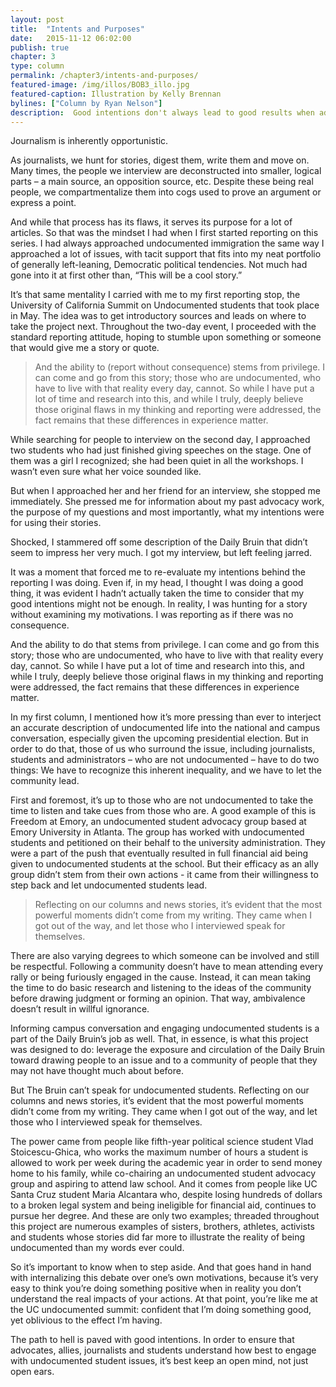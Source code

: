 ```yaml
---
layout: post
title:  "Intents and Purposes"
date:   2015-11-12 06:02:00
publish: true
chapter: 3
type: column
permalink: /chapter3/intents-and-purposes/
featured-image: /img/illos/BOB3_illo.jpg
featured-caption: Illustration by Kelly Brennan
bylines: ["Column by Ryan Nelson"]
description:  Good intentions don't always lead to good results when advocacy is involved, argues Columnist Ryan Nelson.
---
```


Journalism is inherently opportunistic.

As journalists, we hunt for stories, digest them, write them and move on. Many times, the people we interview are deconstructed into smaller, logical parts – a main source, an opposition source, etc. Despite these being real people, we compartmentalize them into cogs used to prove an argument or express a point.

And while that process has its flaws, it serves its purpose for a lot of articles. So that was the mindset I had when I first started reporting on this series. I had always approached undocumented immigration the same way I approached a lot of issues, with tacit support that fits into my neat portfolio of generally left-leaning, Democratic political tendencies. Not much had gone into it at first other than, “This will be a cool story.”

It’s that same mentality I carried with me to my first reporting stop, the University of California Summit on Undocumented students that took place in May. The idea was to get introductory sources and leads on where to take the project next. Throughout the two-day event, I proceeded with the standard reporting attitude, hoping to stumble upon something or someone that would give me a story or quote.

>And the ability to (report without consequence) stems from privilege. I can come and go from this story; those who are undocumented, who have to live with that reality every day, cannot. So while I have put a lot of time and research into this, and while I truly, deeply believe those original flaws in my thinking and reporting were addressed, the fact remains that these differences in experience matter.

While searching for people to interview on the second day, I approached two students who had just finished giving speeches on the stage. One of them was a girl I recognized; she had been quiet in all the workshops. I wasn’t even sure what her voice sounded like.

But when I approached her and her friend for an interview, she stopped me immediately. She pressed me for information about my past advocacy work, the purpose of my questions and most importantly, what my intentions were for using their stories.

Shocked, I stammered off some description of the Daily Bruin that didn’t seem to impress her very much. I got my interview, but left feeling jarred.

It was a moment that forced me to re-evaluate my intentions behind the reporting I was doing. Even if, in my head, I thought I was doing a good thing, it was evident I hadn’t actually taken the time to consider that my good intentions might not be enough. In reality, I was hunting for a story without examining my motivations. I was reporting as if there was no consequence.

And the ability to do that stems from privilege. I can come and go from this story; those who are undocumented, who have to live with that reality every day, cannot. So while I have put a lot of time and research into this, and while I truly, deeply believe those original flaws in my thinking and reporting were addressed, the fact remains that these differences in experience matter.

In my first column, I mentioned how it’s more pressing than ever to interject an accurate description of undocumented life into the national and campus conversation, especially given the upcoming presidential election. But in order to do that, those of us who surround the issue, including journalists, students and administrators – who are not undocumented – have to do two things: We have to recognize this inherent inequality, and we have to let the community lead.  

First and foremost, it’s up to those who are not undocumented to take the time to listen and take cues from those who are. A good example of this is Freedom at Emory, an undocumented student advocacy group based at Emory University in Atlanta. The group has worked with undocumented students and petitioned on their behalf to the university administration. They were a part of the push that eventually resulted in full financial aid being given to undocumented students at the school. But their efficacy as an ally group didn’t stem from their own actions - it came from their willingness to step back and let undocumented students lead. 

>Reflecting on our columns and news stories, it’s evident that the most powerful moments didn’t come from my writing. They came when I got out of the way, and let those who I interviewed speak for themselves.

There are also varying degrees to which someone can be involved and still be respectful. Following a community doesn’t have to mean attending every rally or being furiously engaged in the cause. Instead, it can mean taking the time to do basic research and listening to the ideas of the community before drawing judgment or forming an opinion. That way, ambivalence doesn’t result in willful ignorance.

Informing campus conversation and engaging undocumented students is a part of the Daily Bruin’s job as well. That, in essence, is what this project was designed to do: leverage the exposure and circulation of the Daily Bruin toward drawing people to an issue and to a community of people that they may not have thought much about before.

But The Bruin can’t speak for undocumented students. Reflecting on our columns and news stories, it’s evident that the most powerful moments didn’t come from my writing. They came when I got out of the way, and let those who I interviewed speak for themselves. 

The power came from people like fifth-year political science student Vlad Stoicescu-Ghica, who works the maximum number of hours a student is allowed to work per week during the academic year in order to send money home to his family, while co-chairing an undocumented student advocacy group and aspiring to attend law school. And it comes from people like UC Santa Cruz student Maria Alcantara who, despite losing hundreds of dollars to a broken legal system and being ineligible for financial aid, continues to pursue her degree. And these are only two examples; threaded throughout this project are numerous examples of sisters, brothers, athletes, activists and students whose stories did far more to illustrate the reality of being undocumented than my words ever could. 

So it’s important to know when to step aside. And that goes hand in hand with internalizing this debate over one’s own motivations, because it’s very easy to think you’re doing something positive when in reality you don’t understand the real impacts of your actions. At that point, you’re like me at the UC undocumented summit: confident that I’m doing something good, yet oblivious to the effect I’m having. 

The path to hell is paved with good intentions. In order to ensure that advocates, allies, journalists and students understand how best to engage with undocumented student issues, it’s best keep an open mind, not just open ears.
